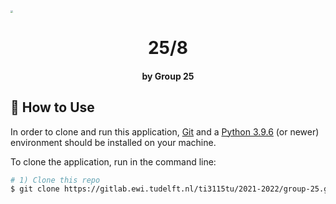 <img src="\readme_files\readme_logo.png" style="zoom: 25%;" />



<h1 align="center">25/8</h1>

<h4 align="center">by Group 25</h4>

## :book: How to Use

In order to clone and run this application, [Git](https://git-scm.com/) and a [Python 3.9.6](https://www.python.org/downloads/release/python-396/) (or newer) environment should be installed on your machine. 

To clone the application, run in the command line:

```bash
# 1) Clone this repo
$ git clone https://gitlab.ewi.tudelft.nl/ti3115tu/2021-2022/group-25.git
```

